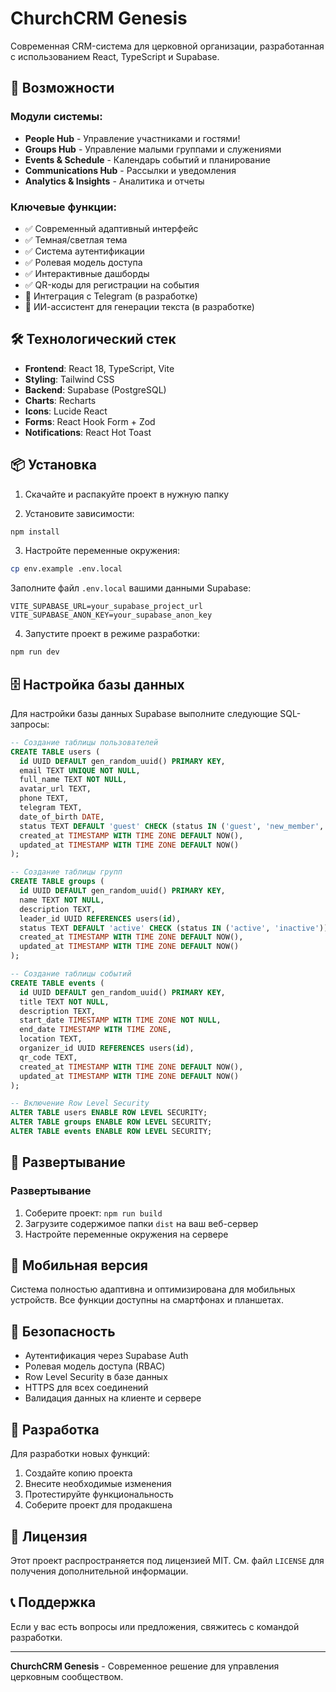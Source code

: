 # ChurchCRM Genesis

Современная CRM-система для церковной организации, разработанная с использованием React, TypeScript и Supabase.

## 🚀 Возможности

### Модули системы:
- **People Hub** - Управление участниками и гостями!
- **Groups Hub** - Управление малыми группами и служениями
- **Events & Schedule** - Календарь событий и планирование
- **Communications Hub** - Рассылки и уведомления
- **Analytics & Insights** - Аналитика и отчеты

### Ключевые функции:
- ✅ Современный адаптивный интерфейс
- ✅ Темная/светлая тема
- ✅ Система аутентификации
- ✅ Ролевая модель доступа
- ✅ Интерактивные дашборды
- ✅ QR-коды для регистрации на события
- 🔄 Интеграция с Telegram (в разработке)
- 🔄 ИИ-ассистент для генерации текста (в разработке)

## 🛠 Технологический стек

- **Frontend**: React 18, TypeScript, Vite
- **Styling**: Tailwind CSS
- **Backend**: Supabase (PostgreSQL)
- **Charts**: Recharts
- **Icons**: Lucide React
- **Forms**: React Hook Form + Zod
- **Notifications**: React Hot Toast

## 📦 Установка

1. Скачайте и распакуйте проект в нужную папку

2. Установите зависимости:
```bash
npm install
```

3. Настройте переменные окружения:
```bash
cp env.example .env.local
```

Заполните файл `.env.local` вашими данными Supabase:
```
VITE_SUPABASE_URL=your_supabase_project_url
VITE_SUPABASE_ANON_KEY=your_supabase_anon_key
```

4. Запустите проект в режиме разработки:
```bash
npm run dev
```

## 🗄 Настройка базы данных

Для настройки базы данных Supabase выполните следующие SQL-запросы:

```sql
-- Создание таблицы пользователей
CREATE TABLE users (
  id UUID DEFAULT gen_random_uuid() PRIMARY KEY,
  email TEXT UNIQUE NOT NULL,
  full_name TEXT NOT NULL,
  avatar_url TEXT,
  phone TEXT,
  telegram TEXT,
  date_of_birth DATE,
  status TEXT DEFAULT 'guest' CHECK (status IN ('guest', 'new_member', 'active_member', 'minister', 'left')),
  created_at TIMESTAMP WITH TIME ZONE DEFAULT NOW(),
  updated_at TIMESTAMP WITH TIME ZONE DEFAULT NOW()
);

-- Создание таблицы групп
CREATE TABLE groups (
  id UUID DEFAULT gen_random_uuid() PRIMARY KEY,
  name TEXT NOT NULL,
  description TEXT,
  leader_id UUID REFERENCES users(id),
  status TEXT DEFAULT 'active' CHECK (status IN ('active', 'inactive')),
  created_at TIMESTAMP WITH TIME ZONE DEFAULT NOW(),
  updated_at TIMESTAMP WITH TIME ZONE DEFAULT NOW()
);

-- Создание таблицы событий
CREATE TABLE events (
  id UUID DEFAULT gen_random_uuid() PRIMARY KEY,
  title TEXT NOT NULL,
  description TEXT,
  start_date TIMESTAMP WITH TIME ZONE NOT NULL,
  end_date TIMESTAMP WITH TIME ZONE,
  location TEXT,
  organizer_id UUID REFERENCES users(id),
  qr_code TEXT,
  created_at TIMESTAMP WITH TIME ZONE DEFAULT NOW(),
  updated_at TIMESTAMP WITH TIME ZONE DEFAULT NOW()
);

-- Включение Row Level Security
ALTER TABLE users ENABLE ROW LEVEL SECURITY;
ALTER TABLE groups ENABLE ROW LEVEL SECURITY;
ALTER TABLE events ENABLE ROW LEVEL SECURITY;
```

## 🚀 Развертывание

### Развертывание
1. Соберите проект: `npm run build`
2. Загрузите содержимое папки `dist` на ваш веб-сервер
3. Настройте переменные окружения на сервере

## 📱 Мобильная версия

Система полностью адаптивна и оптимизирована для мобильных устройств. Все функции доступны на смартфонах и планшетах.

## 🔐 Безопасность

- Аутентификация через Supabase Auth
- Ролевая модель доступа (RBAC)
- Row Level Security в базе данных
- HTTPS для всех соединений
- Валидация данных на клиенте и сервере

## 🤝 Разработка

Для разработки новых функций:
1. Создайте копию проекта
2. Внесите необходимые изменения
3. Протестируйте функциональность
4. Соберите проект для продакшена

## 📄 Лицензия

Этот проект распространяется под лицензией MIT. См. файл `LICENSE` для получения дополнительной информации.

## 📞 Поддержка

Если у вас есть вопросы или предложения, свяжитесь с командой разработки.

---

**ChurchCRM Genesis** - Современное решение для управления церковным сообществом.
